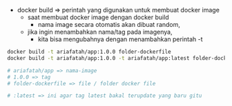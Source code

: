 - docker build => perintah yang digunakan untuk membuat docker image
    - saat membuat docker image dengan docker build
        - nama image secara otomatis akan dibuat random, 
    - jika ingin menambahkan nama/tag pada imagenya, 
        - kita bisa mengubahnya dengan menambahkan perintah -t

```bash
docker build -t ariafatah/app:1.0.0 folder-dockerfile
docker build -t ariafatah/app:1.0.0 -t ariafatah/app:latest folder-dockerfile

# ariafatah/app => nama-image
# 1.0.0 => tag
# folder-dockerfile => file / folder docker file

# :latest => ini agar tag latest bakal terupdate yang baru gitu
```